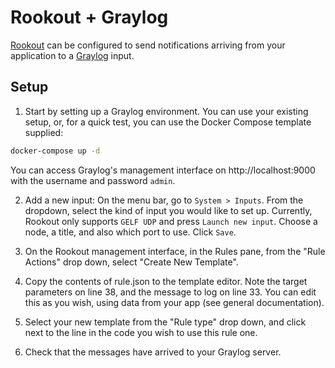 # Rookout + Graylog

[Rookout] can be configured to send notifications arriving from your application to a [Graylog] input.

## Setup

1. Start by setting up a Graylog environment. You can use your existing setup,
or, for a quick test, you can use the Docker Compose template supplied:

```bash
docker-compose up -d
```

You can access Graylog's management interface on http://localhost:9000 with the
username and password `admin`.

2. Add a new input: On the menu bar, go to `System > Inputs`. From the dropdown,
select the kind of input you would like to set up. Currently, Rookout only
supports `GELF UDP` and press `Launch new input`. Choose a node, a title,
and also which port to use. Click `Save`.

3. On the Rookout management interface, in the Rules pane, from the "Rule Actions"
drop down, select "Create New Template".

4. Copy the contents of rule.json to the template editor. Note the target
parameters on line 38, and the message to log on line 33. You can edit this as
you wish, using data from your app (see general documentation).

5. Select your new template from the "Rule type" drop down, and click next to
the line in the code you wish to use this rule one.

6. Check that the messages have arrived to your Graylog server.

[Graylog]: https://www.graylog.org/
[Rookout]: https://rookout.github.io